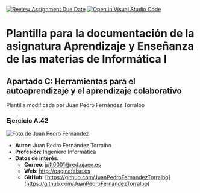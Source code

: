 [![Review Assignment Due Date](https://classroom.github.com/assets/deadline-readme-button-22041afd0340ce965d47ae6ef1cefeee28c7c493a6346c4f15d667ab976d596c.svg)](https://classroom.github.com/a/L3X1LjKV)
[![Open in Visual Studio Code](https://classroom.github.com/assets/open-in-vscode-2e0aaae1b6195c2367325f4f02e2d04e9abb55f0b24a779b69b11b9e10269abc.svg)](https://classroom.github.com/online_ide?assignment_repo_id=18126718&assignment_repo_type=AssignmentRepo)
# Plantilla para la documentación de la asignatura Aprendizaje y Enseñanza de las materias de Informática I
## Apartado C: Herramientas para el autoaprendizaje y el aprendizaje colaborativo

Plantilla modificada por Juan Pedro Fernández Torralbo

### Ejercicio A.42
![Foto de Juan Pedro Fernandez](https://github.com/Docencia-vrivas/maes-api-inf-plantilla-documentacion/blob/main/assets/img/jpft")
* __Autor__: Juan Pedro Fernández Torralbo
* __Profesión__: Ingeniero Informática
* __Datos de interés__:
  * __Correo__: jpft0001@red.ujaen.es
  * __Web__: http://paginafalse.es
  * __GitHub__: [https://github.com/JuanPedroFernandezTorralbo](https://github.com/JuanPedroFernandezTorralbo)
    
